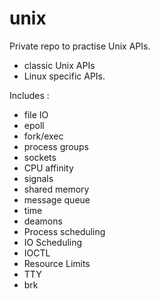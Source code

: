 unix
====

Private repo to practise Unix APIs. 
- classic Unix APIs
- Linux specific APIs.

Includes :
- file IO
- epoll
- fork/exec
- process groups
- sockets
- CPU affinity
- signals
- shared memory
- message queue
- time
- deamons
- Process scheduling
- IO Scheduling
- IOCTL
- Resource Limits
- TTY
- brk

